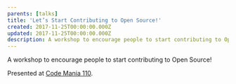 ```yaml
---
parents: [talks]
title: 'Let’s Start Contributing to Open Source!'
created: 2017-11-25T00:00:00.000Z
updated: 2017-11-25T00:00:00.000Z
description: A workshop to encourage people to start contributing to Open Source.
---
```


A workshop to encourage people to start contributing to Open Source!

Presented at [Code Mania 110](https://www.eventpop.me/e/2446).

<template>
  <EmbedContainer :ratio="1024 / 768">
    <iframe src="//speakerdeck.com/player/dfd8464f036645128c8dcb1d59f55419" width="1024" height="768" frameborder="0" allowfullscreen=""></iframe>
  </EmbedContainer>
</template>

<template>
  <CallToAction href="https://www.youtube.com/watch?v=XCdW7-kmxXg">
    Workshop recording
  </CallToAction>
</template>
